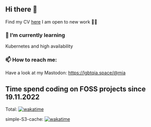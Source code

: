## Hi there 👋

Find my CV [here](https://i5heu.github.io/Faultier-CV/dist/index.html)
I am open to new work 👩‍💻

### 🌱 I’m currently learning
Kubernetes and high availability

### 📫 How to reach me:
Have a look at my Mastodon: https://lgbtqia.space/@mia

<!--
- 🔭 I’m currently working on ...
 ...
- 👯 I’m looking to collaborate on ...
- 🤔 I’m looking for help with ...
- 💬 Ask me about ...
- 📫 How to reach me: ...
- 😄 Pronouns: ...
- ⚡ Fun fact: ...
-->


## Time spend coding on FOSS projects since 19.11.2022
Total: [![wakatime](https://wakatime.com/badge/user/5c9e80ad-4978-4730-9587-c758525cbd4e.svg)](https://wakatime.com/@5c9e80ad-4978-4730-9587-c758525cbd4e)

simple-S3-cache: [![wakatime](https://wakatime.com/badge/github/i5heu/simple-S3-cache.svg)](https://wakatime.com/badge/github/i5heu/simple-S3-cache)
